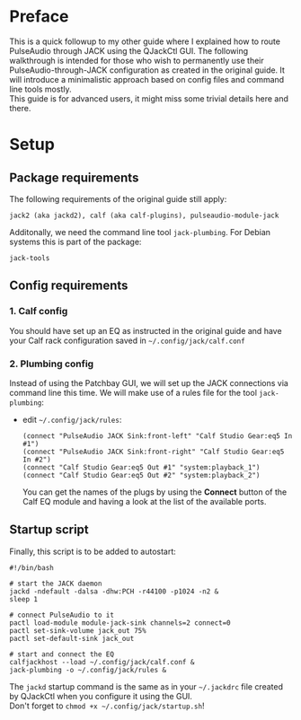 # Preface
This is a quick followup to my other guide where I explained how to route PulseAudio through JACK using the QJackCtl GUI. 
The following walkthrough is intended for those who wish to permanently use their PulseAudio-through-JACK configuration as created in the original guide. It will introduce a minimalistic approach based on config files and command line tools mostly.  
This guide is for advanced users, it might miss some trivial details here and there.

# Setup
## Package requirements
The following requirements of the original guide still apply:

    jack2 (aka jackd2), calf (aka calf-plugins), pulseaudio-module-jack

Additonally, we need the command line tool `jack-plumbing`. For Debian systems this is part of the package:

    jack-tools

## Config requirements
### 1. Calf config
You should have set up an EQ as instructed in the original guide and have your Calf rack configuration saved in `~/.config/jack/calf.conf`

### 2. Plumbing config
Instead of using the Patchbay GUI, we will set up the JACK connections via command line this time. We will make use of a rules file for the tool `jack-plumbing`:
- edit `~/.config/jack/rules`:

    ```
    (connect "PulseAudio JACK Sink:front-left" "Calf Studio Gear:eq5 In #1")
    (connect "PulseAudio JACK Sink:front-right" "Calf Studio Gear:eq5 In #2")
    (connect "Calf Studio Gear:eq5 Out #1" "system:playback_1")
    (connect "Calf Studio Gear:eq5 Out #2" "system:playback_2")
    ```
    You can get the names of the plugs by using the **Connect** button of the Calf EQ module and having a look at the list of the available ports.

## Startup script
Finally, this script is to be added to autostart:
```
#!/bin/bash

# start the JACK daemon
jackd -ndefault -dalsa -dhw:PCH -r44100 -p1024 -n2 &
sleep 1

# connect PulseAudio to it
pactl load-module module-jack-sink channels=2 connect=0
pactl set-sink-volume jack_out 75%
pactl set-default-sink jack_out

# start and connect the EQ
calfjackhost --load ~/.config/jack/calf.conf &
jack-plumbing -o ~/.config/jack/rules &
```
The `jackd` startup command is the same as in your `~/.jackdrc` file created by QJackCtl when you configure it using the GUI.  
Don't forget to `chmod +x ~/.config/jack/startup.sh`!